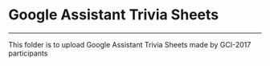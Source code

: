 # Google Assistant Trivia Sheets
---
This folder is to upload Google Assistant Trivia Sheets made by GCI-2017 participants
